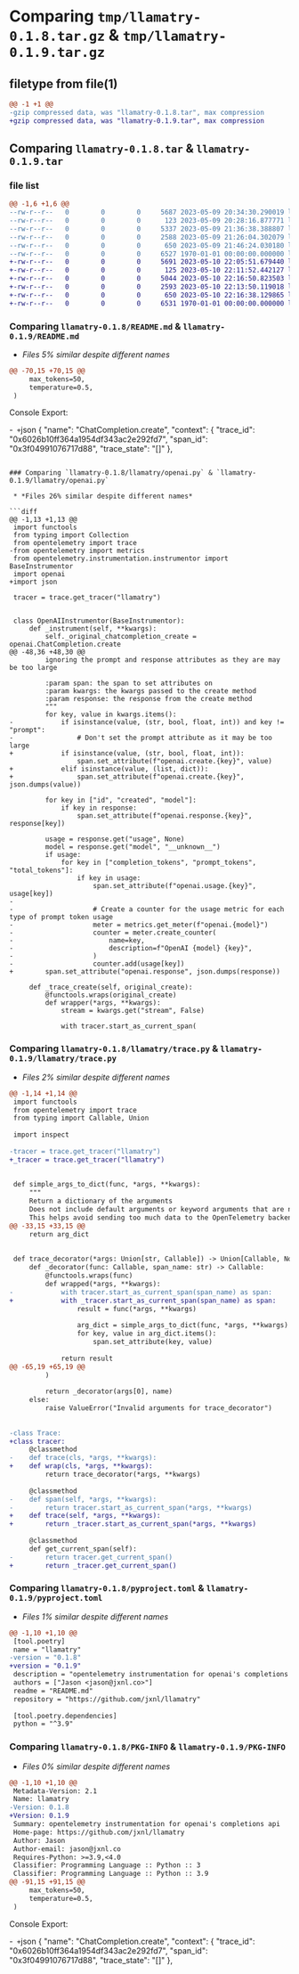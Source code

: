 # Comparing `tmp/llamatry-0.1.8.tar.gz` & `tmp/llamatry-0.1.9.tar.gz`

## filetype from file(1)

```diff
@@ -1 +1 @@
-gzip compressed data, was "llamatry-0.1.8.tar", max compression
+gzip compressed data, was "llamatry-0.1.9.tar", max compression
```

## Comparing `llamatry-0.1.8.tar` & `llamatry-0.1.9.tar`

### file list

```diff
@@ -1,6 +1,6 @@
--rw-r--r--   0        0        0     5687 2023-05-09 20:34:30.290019 llamatry-0.1.8/README.md
--rw-r--r--   0        0        0      123 2023-05-09 20:28:16.877771 llamatry-0.1.8/llamatry/__init__.py
--rw-r--r--   0        0        0     5337 2023-05-09 21:36:38.388807 llamatry-0.1.8/llamatry/openai.py
--rw-r--r--   0        0        0     2588 2023-05-09 21:26:04.302079 llamatry-0.1.8/llamatry/trace.py
--rw-r--r--   0        0        0      650 2023-05-09 21:46:24.030180 llamatry-0.1.8/pyproject.toml
--rw-r--r--   0        0        0     6527 1970-01-01 00:00:00.000000 llamatry-0.1.8/PKG-INFO
+-rw-r--r--   0        0        0     5691 2023-05-10 22:05:51.679440 llamatry-0.1.9/README.md
+-rw-r--r--   0        0        0      125 2023-05-10 22:11:52.442127 llamatry-0.1.9/llamatry/__init__.py
+-rw-r--r--   0        0        0     5044 2023-05-10 22:16:50.823503 llamatry-0.1.9/llamatry/openai.py
+-rw-r--r--   0        0        0     2593 2023-05-10 22:13:50.119018 llamatry-0.1.9/llamatry/trace.py
+-rw-r--r--   0        0        0      650 2023-05-10 22:16:38.129865 llamatry-0.1.9/pyproject.toml
+-rw-r--r--   0        0        0     6531 1970-01-01 00:00:00.000000 llamatry-0.1.9/PKG-INFO
```

### Comparing `llamatry-0.1.8/README.md` & `llamatry-0.1.9/README.md`

 * *Files 5% similar despite different names*

```diff
@@ -70,15 +70,15 @@
     max_tokens=50,
     temperature=0.5,
 )
 ```
 
 Console Export:
 
-```
+```json
 {
     "name": "ChatCompletion.create",
     "context": {
         "trace_id": "0x6026b10ff364a1954df343ac2e292fd7",
         "span_id": "0x3f04991076717d88",
         "trace_state": "[]"
     },
```

### Comparing `llamatry-0.1.8/llamatry/openai.py` & `llamatry-0.1.9/llamatry/openai.py`

 * *Files 26% similar despite different names*

```diff
@@ -1,13 +1,13 @@
 import functools
 from typing import Collection
 from opentelemetry import trace
-from opentelemetry import metrics
 from opentelemetry.instrumentation.instrumentor import BaseInstrumentor
 import openai
+import json
 
 tracer = trace.get_tracer("llamatry")
 
 
 class OpenAIInstrumentor(BaseInstrumentor):
     def _instrument(self, **kwargs):
         self._original_chatcompletion_create = openai.ChatCompletion.create
@@ -48,36 +48,30 @@
         ignoring the prompt and response attributes as they are may be too large
 
         :param span: the span to set attributes on
         :param kwargs: the kwargs passed to the create method
         :param response: the response from the create method
         """
         for key, value in kwargs.items():
-            if isinstance(value, (str, bool, float, int)) and key != "prompt":
-                # Don't set the prompt attribute as it may be too large
+            if isinstance(value, (str, bool, float, int)):
                 span.set_attribute(f"openai.create.{key}", value)
+            elif isinstance(value, (list, dict)):
+                span.set_attribute(f"openai.create.{key}", json.dumps(value))
 
         for key in ["id", "created", "model"]:
             if key in response:
                 span.set_attribute(f"openai.response.{key}", response[key])
 
         usage = response.get("usage", None)
         model = response.get("model", "__unknown__")
         if usage:
             for key in ["completion_tokens", "prompt_tokens", "total_tokens"]:
                 if key in usage:
                     span.set_attribute(f"openai.usage.{key}", usage[key])
-
-                    # Create a counter for the usage metric for each type of prompt token usage
-                    meter = metrics.get_meter(f"openai.{model}")
-                    counter = meter.create_counter(
-                        name=key,
-                        description=f"OpenAI {model} {key}",
-                    )
-                    counter.add(usage[key])
+        span.set_attribute("openai.response", json.dumps(response))
 
     def _trace_create(self, original_create):
         @functools.wraps(original_create)
         def wrapper(*args, **kwargs):
             stream = kwargs.get("stream", False)
 
             with tracer.start_as_current_span(
```

### Comparing `llamatry-0.1.8/llamatry/trace.py` & `llamatry-0.1.9/llamatry/trace.py`

 * *Files 2% similar despite different names*

```diff
@@ -1,14 +1,14 @@
 import functools
 from opentelemetry import trace
 from typing import Callable, Union
 
 import inspect
 
-tracer = trace.get_tracer("llamatry")
+_tracer = trace.get_tracer("llamatry")
 
 
 def simple_args_to_dict(func, *args, **kwargs):
     """
     Return a dictionary of the arguments
     Does not include default arguments or keyword arguments that are not strings
     This helps avoid sending too much data to the OpenTelemetry backend.
@@ -33,15 +33,15 @@
     return arg_dict
 
 
 def trace_decorator(*args: Union[str, Callable]) -> Union[Callable, None]:
     def _decorator(func: Callable, span_name: str) -> Callable:
         @functools.wraps(func)
         def wrapped(*args, **kwargs):
-            with tracer.start_as_current_span(span_name) as span:
+            with _tracer.start_as_current_span(span_name) as span:
                 result = func(*args, **kwargs)
 
                 arg_dict = simple_args_to_dict(func, *args, **kwargs)
                 for key, value in arg_dict.items():
                     span.set_attribute(key, value)
 
             return result
@@ -65,19 +65,19 @@
         )
 
         return _decorator(args[0], name)
     else:
         raise ValueError("Invalid arguments for trace_decorator")
 
 
-class Trace:
+class tracer:
     @classmethod
-    def trace(cls, *args, **kwargs):
+    def wrap(cls, *args, **kwargs):
         return trace_decorator(*args, **kwargs)
 
     @classmethod
-    def span(self, *args, **kwargs):
-        return tracer.start_as_current_span(*args, **kwargs)
+    def trace(self, *args, **kwargs):
+        return _tracer.start_as_current_span(*args, **kwargs)
 
     @classmethod
     def get_current_span(self):
-        return tracer.get_current_span()
+        return _tracer.get_current_span()
```

### Comparing `llamatry-0.1.8/pyproject.toml` & `llamatry-0.1.9/pyproject.toml`

 * *Files 1% similar despite different names*

```diff
@@ -1,10 +1,10 @@
 [tool.poetry]
 name = "llamatry"
-version = "0.1.8"
+version = "0.1.9"
 description = "opentelemetry instrumentation for openai's completions api"
 authors = ["Jason <jason@jxnl.co>"]
 readme = "README.md"
 repository = "https://github.com/jxnl/llamatry"
 
 [tool.poetry.dependencies]
 python = "^3.9"
```

### Comparing `llamatry-0.1.8/PKG-INFO` & `llamatry-0.1.9/PKG-INFO`

 * *Files 0% similar despite different names*

```diff
@@ -1,10 +1,10 @@
 Metadata-Version: 2.1
 Name: llamatry
-Version: 0.1.8
+Version: 0.1.9
 Summary: opentelemetry instrumentation for openai's completions api
 Home-page: https://github.com/jxnl/llamatry
 Author: Jason
 Author-email: jason@jxnl.co
 Requires-Python: >=3.9,<4.0
 Classifier: Programming Language :: Python :: 3
 Classifier: Programming Language :: Python :: 3.9
@@ -91,15 +91,15 @@
     max_tokens=50,
     temperature=0.5,
 )
 ```
 
 Console Export:
 
-```
+```json
 {
     "name": "ChatCompletion.create",
     "context": {
         "trace_id": "0x6026b10ff364a1954df343ac2e292fd7",
         "span_id": "0x3f04991076717d88",
         "trace_state": "[]"
     },
```

